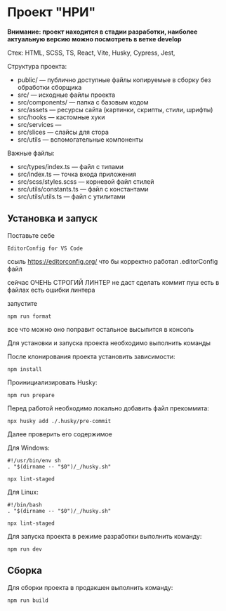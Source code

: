 # Проект  "НРИ"

**Внимание: проект находится в стадии разработки, наиболее актуальную версию можно посмотреть в ветке develop**

Стек: HTML, SCSS, TS, React, Vite, Husky, Cypress, Jest,

Структура проекта:
- public/ — публично доступные файлы копируемые в сборку без обработки сборщика  
- src/ — исходные файлы проекта
- src/components/ — папка с базовым кодом
- src/assets —  ресурсы сайта (картинки, скрипты, стили, шрифты)
- src/hooks —  кастомные хуки
- src/services — 
- src/slices —  слайсы для стора
- src/utils — вспомогательные компоненты




Важные файлы:

- src/types/index.ts — файл с типами
- src/index.ts — точка входа приложения
- src/scss/styles.scss — корневой файл стилей
- src/utils/constants.ts — файл с константами
- src/utils/utils.ts — файл с утилитами

## Установка и запуск


Поставьте себе 
```
EditorConfig for VS Code
```
ссыль https://editorconfig.org/
что бы корректно работал .editorConfig файл

сейчас ОЧЕНЬ СТРОГИЙ ЛИНТЕР не даст сделать коммит пуш есть в файлах есть ошибки линтера 

запустите 
```
npm run format
```
все что можно оно поправит
остальное высыпится в консоль 




Для установки и запуска проекта необходимо выполнить команды

После клонирования проекта установить зависимости:

```
npm install
```

Проинициализировать Husky:

```
npm run prepare
```

Перед работой необходимо локально добавить файл прекоммита: 
```
npx husky add ./.husky/pre-commit
```

Далее проверить его содержимое

Для Windows:
```
#!/usr/bin/env sh
. "$(dirname -- "$0")/_/husky.sh"

npx lint-staged
```
Для Linux:
```
#!/bin/bash
. "$(dirname -- "$0")/_/husky.sh"

npx lint-staged
```

Для запуска проекта в режиме разработки выполнить команду:

```
npm run dev
```


## Сборка

Для сборки проекта в продакшен выполнить команду:

```
npm run build
```
